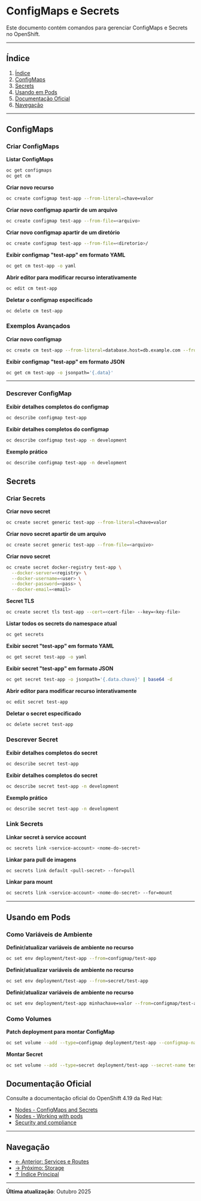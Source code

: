 # ConfigMaps e Secrets

Este documento contém comandos para gerenciar ConfigMaps e Secrets no OpenShift.

---

## Índice

1. [Índice](#índice)
2. [ConfigMaps](#configmaps)
3. [Secrets](#secrets)
4. [Usando em Pods](#usando-em-pods)
5. [Documentação Oficial](#documentação-oficial)
6. [Navegação](#navegação)
---

## ConfigMaps

### Criar ConfigMaps
**Listar ConfigMaps**

```bash
oc get configmaps
oc get cm
```

**Criar novo recurso**

```bash
oc create configmap test-app --from-literal=chave=valor
```

**Criar novo configmap apartir de um arquivo**

```bash ignore-test
oc create configmap test-app --from-file=<arquivo>
```

**Criar novo configmap apartir de um diretório**

```bash ignore-test
oc create configmap test-app --from-file=<diretorio>/
```

**Exibir configmap "test-app" em formato YAML**

```bash
oc get cm test-app -o yaml
```

**Abrir editor para modificar recurso interativamente**

```bash ignore-test
oc edit cm test-app
```

**Deletar o configmap especificado**

```bash
oc delete cm test-app
```

### Exemplos Avançados
**Criar novo configmap**

```bash
oc create cm test-app --from-literal=database.host=db.example.com --from-literal=database.port=5432
```

**Exibir configmap "test-app" em formato JSON**

```bash
oc get cm test-app -o jsonpath='{.data}'
```

---


### Descrever ConfigMap
**Exibir detalhes completos do configmap**

```bash
oc describe configmap test-app
```

**Exibir detalhes completos do configmap**

```bash
oc describe configmap test-app -n development
```

**Exemplo prático**

```bash
oc describe configmap test-app -n development
```

## Secrets

### Criar Secrets
**Criar novo secret**

```bash
oc create secret generic test-app --from-literal=chave=valor
```

**Criar novo secret apartir de um arquivo**

```bash ignore-test
oc create secret generic test-app --from-file=<arquivo>
```

**Criar novo secret**

```bash ignore-test
oc create secret docker-registry test-app \
  --docker-server=<registry> \
  --docker-username=<user> \
  --docker-password=<pass> \
  --docker-email=<email>
```

**Secret TLS**

```bash ignore-test
oc create secret tls test-app --cert=<cert-file> --key=<key-file>
```

**Listar todos os secrets do namespace atual**

```bash
oc get secrets
```

**Exibir secret "test-app" em formato YAML**

```bash
oc get secret test-app -o yaml
```

**Exibir secret "test-app" em formato JSON**

```bash
oc get secret test-app -o jsonpath='{.data.chave}' | base64 -d
```

**Abrir editor para modificar recurso interativamente**

```bash ignore-test
oc edit secret test-app
```

**Deletar o secret especificado**

```bash ignore-test
oc delete secret test-app
```

### Descrever Secret
**Exibir detalhes completos do secret**

```bash
oc describe secret test-app
```

**Exibir detalhes completos do secret**

```bash
oc describe secret test-app -n development
```

**Exemplo prático**

```bash
oc describe secret test-app -n development
```

### Link Secrets
**Linkar secret à service account**

```bash ignore-test
oc secrets link <service-account> <nome-do-secret>
```

**Linkar para pull de imagens**

```bash ignore-test
oc secrets link default <pull-secret> --for=pull
```

**Linkar para mount**

```bash ignore-test
oc secrets link <service-account> <nome-do-secret> --for=mount
```

---

## Usando em Pods

### Como Variáveis de Ambiente
**Definir/atualizar variáveis de ambiente no recurso**

```bash
oc set env deployment/test-app --from=configmap/test-app
```

**Definir/atualizar variáveis de ambiente no recurso**

```bash
oc set env deployment/test-app --from=secret/test-app
```

**Definir/atualizar variáveis de ambiente no recurso**

```bash
oc set env deployment/test-app minhachave=valor --from=configmap/test-app
```

### Como Volumes
**Patch deployment para montar ConfigMap**

```bash
oc set volume --add --type=configmap deployment/test-app --configmap-name test-app --mount-path=/config
```

**Montar Secret**

```bash
oc set volume --add --type=secret deployment/test-app --secret-name test-app --mount-path=/test-app-secret
```

## Documentação Oficial

Consulte a documentação oficial do OpenShift 4.19 da Red Hat:

- <a href="https://docs.redhat.com/en/documentation/openshift_container_platform/4.19/html/nodes">Nodes - ConfigMaps and Secrets</a>
- <a href="https://docs.redhat.com/en/documentation/openshift_container_platform/4.19/html/nodes/working-with-pods">Nodes - Working with pods</a>
- <a href="https://docs.redhat.com/en/documentation/openshift_container_platform/4.19/html/security_and_compliance">Security and compliance</a>
---


## Navegação

- [← Anterior: Services e Routes](06-services-routes.md)
- [→ Próximo: Storage](08-storage.md)
- [↑ Índice Principal](README.md)

---

**Última atualização**: Outubro 2025

